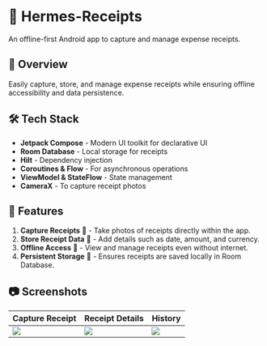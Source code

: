 # 📸 Hermes-Receipts

An offline-first Android app to capture and manage expense receipts.

## 📌 Overview  

Easily capture, store, and manage expense receipts while ensuring offline accessibility and data persistence.

## 🛠️ Tech Stack  

- **Jetpack Compose** - Modern UI toolkit for declarative UI  
- **Room Database** - Local storage for receipts  
- **Hilt** - Dependency injection  
- **Coroutines & Flow** - For asynchronous operations  
- **ViewModel & StateFlow** - State management  
- **CameraX** - To capture receipt photos  

## 🚀 Features  

1. **Capture Receipts** 📸 - Take photos of receipts directly within the app.  
2. **Store Receipt Data** 📝 - Add details such as date, amount, and currency.  
3. **Offline Access** 🔄 - View and manage receipts even without internet.  
4. **Persistent Storage** 💾 - Ensures receipts are saved locally in Room Database.

## 📷 Screenshots  
| Capture Receipt | Receipt Details | History |  
|----------------|----------------|---------|  
| <img src="images/capture.jpg"> | <img src="images/details.jpg"> | <img src="images/history.jpg"> |  



